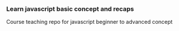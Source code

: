 ### Learn javascript basic concept and recaps
Course teaching repo for javascript beginner to advanced concept 
